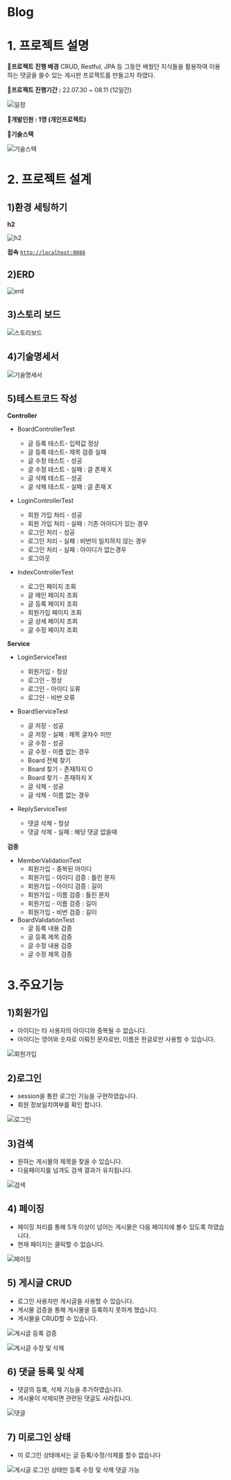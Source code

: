 # Blog
# 1. 프로젝트 설명

**📌프로젝트 진행 배경**
CRUD, Restful, JPA 등 그동안 배웠던 지식들을 활용하여 이용하는 댓글을 쓸수 있는 게시판 프로젝트를 만들고자 하였다.

**📌프로젝트 진행기간  :**  22.07.30 ~ 08.11 (12일간)


![일정](https://user-images.githubusercontent.com/52237184/184475629-d6b6a7aa-226d-46b0-93a7-b7b99474cc9e.png)

**📌개발인원 : 1명 (개인프로젝트)**

**📌기술스택**


![기술스택](https://user-images.githubusercontent.com/52237184/184475536-fedf763f-9c4f-4cc1-b05b-7f9636370aae.JPG)




# 2. 프로젝트 설계

## 1)환경 세팅하기

**h2**

![h2](https://user-images.githubusercontent.com/52237184/184475482-1179c431-7206-4054-981a-1689aab04b02.jpg)

**접속**           [`http://localhost:8086`](http://localhost:8086/)


## 2)ERD

![erd](https://user-images.githubusercontent.com/52237184/184475428-22f8c346-2dd7-482b-9f33-2148abfbc471.jpg)

## 3)스토리 보드


![스토리보드](https://user-images.githubusercontent.com/52237184/184475627-9049d497-7ed2-4417-b9b4-7179cbee06c9.jpg)

## 4)기술명세서


![기술명세서](https://user-images.githubusercontent.com/52237184/184475507-5f53ad3e-03f7-4796-a2c5-f9b4fffe19b6.png)

## 5)테스트코드 작성

**Controller**

- BoardControllerTest
    - 글 등록 테스트- 입력값 정상
    - 글 등록 테스트- 제목 검증 실패
    - 글 수정 테스트 - 성공
    - 글 수정 테스트 - 실패 : 글 존재 X
    - 글 삭제 테스트 - 성공
    - 글 삭제 테스트 - 실패 : 글 존재 X

- LoginControllerTest
    - 회원 가입 처리 - 성공
    - 회원 가입 처리 - 실패 : 기존 아이디가 있는 경우
    - 로그인 처리 - 성공
    - 로그인 처리 - 실패 : 비번이 일치하지 않는 경우
    - 로그인 처리 - 실패 : 아이디가 없는경우
    - 로그아웃
    
- IndexControllerTest
    - 로그인 페이지 조회
    - 글 메인 페이지 조회
    - 글 등록 페이지 조회
    - 회원가입 페이지 조회
    - 글 상세 페이지 조회
    - 글 수정 페이지 조회
    


**Service**

- LoginServiceTest
    - 회원가입 - 정상
    - 로그인 - 정상
    - 로그인 - 아이디 오류
    - 로그인 - 비번 오류
    
- BoardServiceTest
    - 글 저장 - 성공
    - 글 저장 - 실패 : 제목 글자수 미만
    - 글 수정 - 성공
    - 글 수정 - 이름 없는 경우
    - Board 전체 찾기
    - Board 찾기 - 존재하지 O
    - Board 찾기 - 존재하지 X
    - 글 삭제 - 성공
    - 글 삭제 - 이름 없는 경우
    
- ReplyServiceTest
    - 댓글 삭제 - 정상
    - 댓글 삭제 - 실패 : 해당 댓글 없을때


**검증**

- MemberValidationTest
    - 회원가입 - 중복된 아이디
    - 회원가입 - 아이디 검증 : 틀린 문자
    - 회원가입 - 아이디 검증 : 길이
    - 회원가입 - 이름 검증 : 틀린 문자
    - 회원가입 - 이름 검증 : 길이
    - 회원가입 - 비번 검증 : 길이
- BoardValidationTest
    - 글 등록 내용 검증
    - 글 등록 제목 검증
    - 글 수정 내용 검증
    - 글 수정 제목 검증
    

# 3.주요기능

## 1)회원가입

- 아이디는 타 사용자의 아이디와 중복될 수 없습니다.
- 아이디는 영어와 숫자로 이뤄진 문자로만, 이름은 한글로만 사용할 수 있습니다.


![회원가입](https://user-images.githubusercontent.com/52237184/184475662-0a3b2823-c9bf-4cb3-bc9e-380dd94079cd.gif)
    

## 2)로그인

- session을 통한 로그인 기능을 구현하였습니다.
- 회원 정보일치여부를 확인 합니다.
    
 
 ![로그인](https://user-images.githubusercontent.com/52237184/184475658-e3762f51-0d13-4661-bc88-82e4449ea50f.gif)
    

## 3)검색

- 원하는 게시물의 제목을 찾을 수 있습니다.
- 다음페이지를 넘겨도 검색 결과가 유지됩니다.
    
 
 ![검색](https://user-images.githubusercontent.com/52237184/184475651-68eeff12-0c0d-44b3-9793-f3101496b4f0.gif)   

## 4) 페이징

- 페이징 처리를 통해 5개 이상이 넘어는 게시물은 다음 페이지에 볼수 있도록 하였습니다.
- 현재 페이지는 클릭할 수 없습니다.
    

![페이징](https://user-images.githubusercontent.com/52237184/184475659-e75e775f-b454-42cd-8613-5156e8627c36.gif)
    

## 5) 게시글 CRUD

- 로그인 사용자만 게시글을 사용할 수 있습니다.
- 게시물 검증을 통해 게시물을 등록하지 못하게 했습니다.
- 게시물을 CRUD할 수 있습니다.
    

![게시글 등록 검증](https://user-images.githubusercontent.com/52237184/184475653-296f203c-f6c4-460f-975d-22440caa7422.gif)



![게시글 수정 및 삭제](https://user-images.githubusercontent.com/52237184/184475655-a0304d42-b71a-4872-ada1-39333ef8c15a.gif)  
    
    
    

## 6) 댓글 등록 및 삭제

- 댓글의 등록, 삭제 기능을 추가하였습니다.
- 게시물이 삭제되면 관련된 댓글도 사라집니다.
    

![댓글](https://user-images.githubusercontent.com/52237184/184475656-b5426fb8-35ac-48cd-b01c-1a55a514ac28.gif)    

## 7) 미로그인 상태

- 미 로그인 상태에서는 글 등록/수정/삭제를 할수 없습니다


![게시글 로그인 상태만 등록 수정 및 삭제 댓글 가능](https://user-images.githubusercontent.com/52237184/184475654-c4dc7734-d80a-4c02-a882-4ba9c488c372.gif)
